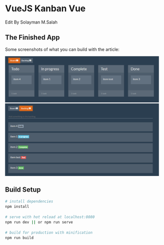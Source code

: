 # VueJS Kanban Vue

Edit By Solayman M.Salah

## The Finished App

Some screenshots of what you can build with the article:

![The Kanban board view](/screenshots/kanban-board.png?raw=true "The board view")
![The Kanban backlog view](/screenshots/kanban-backlog.png?raw=true "The backlog view")

## Build Setup

``` bash
# install dependencies
npm install

# serve with hot reload at localhost:8080
npm run dev || or npm run serve

# build for production with minification
npm run build
